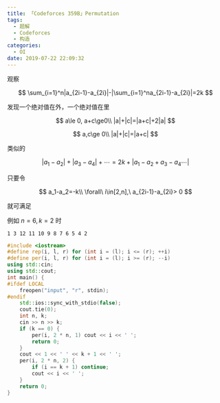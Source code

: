 ```yaml
---
title: 「Codeforces 359B」Permutation
tags:
  - 题解
  - Codeforces
  - 构造
categories:
  - OI
date: 2019-07-22 22:09:32
---
```


观察

$$
\sum_{i=1}^n|a_{2i-1}-a_{2i}|-|\sum_{i=1}^na_{2i-1}-a_{2i}|=2k
$$

发现一个绝对值在外，一个绝对值在里

$$
a\le 0, a+c\ge0\\
|a|+|c|=|a+c|+2|a|
$$

$$
a,c\ge 0\\
|a|+|c|=|a+c|
$$

类似的

$$
|a_1-a_2|+|a_3-a_4|+\cdots=2k+|a_1-a_2+a_3-a_4\cdots|
$$

只要令

$$
a_1-a_2=-k\\
\forall\ i\in[2,n],\  a_{2i-1}-a_{2i}> 0
$$

就可满足

例如 $n=6,k=2$ 时 

`1 3 12 11 10 9 8 7 6 5 4 2`

```cpp
#include <iostream>
#define rep(i, l, r) for (int i = (l); i <= (r); ++i)
#define per(i, l, r) for (int i = (l); i >= (r); --i)
using std::cin;
using std::cout;
int main() {
#ifdef LOCAL
    freopen("input", "r", stdin);
#endif
    std::ios::sync_with_stdio(false);
    cout.tie(0);
    int n, k;
    cin >> n >> k;
    if (k == 0) {
        per(i, 2 * n, 1) cout << i << ' ';
        return 0;
    }
    cout << 1 << ' ' << k + 1 << ' ';
    per(i, 2 * n, 2) {
        if (i == k + 1) continue;
        cout << i << ' ';
    }
    return 0;
}
```